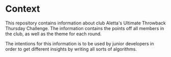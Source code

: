 # Context

This repository contains information about club Aletta's Ultimate Throwback Thursday Challenge. The information contains the points off all members in the club, as well as the theme for each round.

The intentions for this information is to be used by junior developers in order to get different insights by writing all sorts of algorithms.
